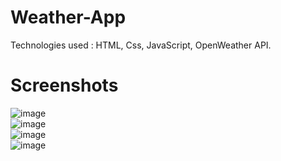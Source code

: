 # Weather-App 
Technologies used : HTML, Css, JavaScript, OpenWeather API. <br />

# Screenshots

![image](https://user-images.githubusercontent.com/83538599/234477725-ae32bc0c-161a-48c0-8a36-5775f89ade52.png)<br />
![image](https://user-images.githubusercontent.com/83538599/234477757-e3bd1160-160c-4ec1-a619-a0d6db71f846.png)<br />
![image](https://user-images.githubusercontent.com/83538599/234477777-1b0173c7-2f0a-46de-ac86-df42951099ba.png)<br />
![image](https://user-images.githubusercontent.com/83538599/234478161-159534a8-a354-4d30-bd8b-0393bc0ef975.png)<br />
